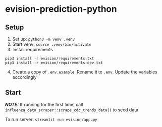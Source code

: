 # evision-prediction-python

## Setup
1. Set up: `python3 -m venv .venv`
2. Start venv: `source .venv/bin/activate`
3. Install requirements
  ```
  pip3 install -r evision/requirements.txt
  pip3 install -r evision/requirements-dev.txt
  ```
4. Create a copy of `.env.example`. Rename it to `.env`. Update the variables accordingly

## Start
**_NOTE:_**  If running for the first time, call `influenza_data_scraper::scrape_cdc_trends_data()` to seed data

To run server:
`streamlit run evision/app.py`
